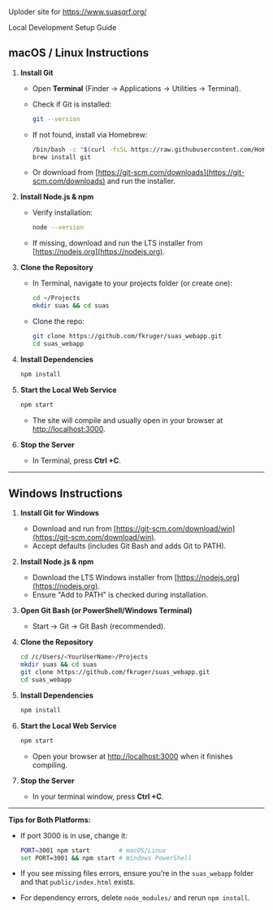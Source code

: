 Uploder site for https://www.suasqrf.org/


Local Development Setup Guide

## macOS / Linux Instructions

1. **Install Git**

   * Open **Terminal** (Finder → Applications → Utilities → Terminal).
   * Check if Git is installed:

     ```bash
     git --version
     ```
   * If not found, install via Homebrew:

     ```bash
     /bin/bash -c "$(curl -fsSL https://raw.githubusercontent.com/Homebrew/install/HEAD/install.sh)"
     brew install git
     ```
   * Or download from [https://git-scm.com/downloads](https://git-scm.com/downloads) and run the installer.

2. **Install Node.js & npm**

   * Verify installation:

     ```bash
     node --version
     ```
   * If missing, download and run the LTS installer from [https://nodejs.org](https://nodejs.org).

3. **Clone the Repository**

   * In Terminal, navigate to your projects folder (or create one):

     ```bash
     cd ~/Projects
     mkdir suas && cd suas
     ```
   * Clone the repo:

     ```bash
     git clone https://github.com/fkruger/suas_webapp.git
     cd suas_webapp
     ```

4. **Install Dependencies**

   ```bash
   npm install
   ```

5. **Start the Local Web Service**

   ```bash
   npm start
   ```

   * The site will compile and usually open in your browser at [http://localhost:3000](http://localhost:3000).

6. **Stop the Server**

   * In Terminal, press **Ctrl +C**.

---

## Windows Instructions

1. **Install Git for Windows**

   * Download and run from [https://git-scm.com/download/win](https://git-scm.com/download/win).
   * Accept defaults (includes Git Bash and adds Git to PATH).

2. **Install Node.js & npm**

   * Download the LTS Windows installer from [https://nodejs.org](https://nodejs.org).
   * Ensure "Add to PATH" is checked during installation.

3. **Open Git Bash (or PowerShell/Windows Terminal)**

   * Start → Git → Git Bash (recommended).

4. **Clone the Repository**

   ```bash
   cd /c/Users/<YourUserName>/Projects
   mkdir suas && cd suas
   git clone https://github.com/fkruger/suas_webapp.git
   cd suas_webapp
   ```

5. **Install Dependencies**

   ```bash
   npm install
   ```

6. **Start the Local Web Service**

   ```bash
   npm start
   ```

   * Open your browser at [http://localhost:3000](http://localhost:3000) when it finishes compiling.

7. **Stop the Server**

   * In your terminal window, press **Ctrl +C**.

---

**Tips for Both Platforms:**

* If port 3000 is in use, change it:

  ```bash
  PORT=3001 npm start        # macOS/Linux
  set PORT=3001 && npm start # Windows PowerShell
  ```
* If you see missing files errors, ensure you’re in the `suas_webapp` folder and that `public/index.html` exists.
* For dependency errors, delete `node_modules/` and rerun `npm install`.

